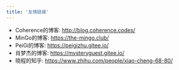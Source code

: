 ```yaml
---
title: '友情链接'
---
```


* Coherence的博客: http://blog.coherence.codes/
* MinGo的博客: https://the-mingo.club/
* PeiGi的博客: https://peigizhu.gitee.io/
* 肖梦杰的博客: https://mysteryguest.gitee.io/
* 晓程的知乎: https://www.zhihu.com/people/xiao-cheng-68-80/
